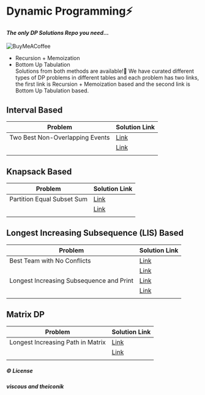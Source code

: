 # Dynamic Programming⚡
#### _The only DP Solutions Repo you need..._
![BuyMeACoffee](https://img.shields.io/badge/Buy%20Me%20a%20Coffee-ffdd00?style=for-the-badge&logo=buy-me-a-coffee&logoColor=black)

- Recursion + Memoization
- Bottom Up Tabulation<br/>
Solutions from both methods are available!🤘 We have curated different types of DP problems in different tables and each problem has two links, the first link is Recursion + Memoization based and the second link is Bottom Up Tabulation based.  


## Interval Based <br/>
| Problem | Solution Link |
| ------ | ------ |
| Two Best Non-Overlapping Events | [Link](https://github.com/PR-pranjal/Dynamic-Programming-Solutions/blob/main/Memoization/Interval-Based/Two%20Best%20Non-Overlapping%20Events.md) | 
|         | [Link](#) |
|         |               |


## Knapsack Based <br/>
| Problem | Solution Link |
| ------ | ------ |
| Partition Equal Subset Sum | [Link](https://github.com/PR-pranjal/Dynamic-Programming-Solutions/blob/main/Memoization/Knapsack/Equal%20Subset%20Sum.md) | 
|         | [Link](#) |
|         |               |

## Longest Increasing Subsequence (LIS) Based <br/>
| Problem | Solution Link |
| ------ | ------ |
| Best Team with No Conflicts | [Link](#) | 
|         | [Link](https://github.com/PR-pranjal/Dynamic-Programming-Solutions/blob/main/Tabulation/LIS/Best%20Team%20With%20No%20Conflicts.md) |
| Longest Increasing Subsequence and Print | [Link](#) | 
|         | [Link](https://github.com/PR-pranjal/Dynamic-Programming-Solutions/blob/main/Tabulation/LIS/LIS%20Length%20and%20Print.md) |
|         |               |


## Matrix DP <br/>
| Problem | Solution Link |
| ------ | ------ |
| Longest Increasing Path in Matrix | [Link](https://github.com/PR-pranjal/Dynamic-Programming-Solutions/blob/main/Memoization/Matrix-DP/Longest%20Increasing%20Path%20in%20matrix.md) | 
|         | [Link](#) |
|         |               |

##### ©️ License
##### viscous and theiconik

